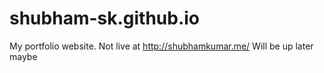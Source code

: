 # shubham-sk.github.io
My portfolio website.
Not live at http://shubhamkumar.me/
Will be up later maybe 
